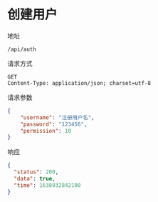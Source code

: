 # 创建用户

地址

```
/api/auth
```

请求方式

```
GET
Content-Type: application/json; charset=utf-8
```

请求参数

```json
{
    "username": "注册用户名",
    "password": "123456",
    "permission": 10
}
```

响应
```json
{
  "status": 200,
  "data": true,
  "time": 1638932842100
}
```
